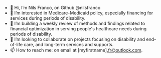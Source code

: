 - 👋 Hi, I’m Nils Franco, on Github @nilsfranco
- 👀 I’m interested in Medicare-Medicaid policy, especially financing for services during periods of disability.
- 🌱 I’m building a weekly review of methods and findings related to financial optimization in serving people's healthcare needs during periods of disability.
- 💞️ I’m looking to collaborate on projects focusing on disability and end-of-life care, and long-term services and supports.
- 📫 How to reach me: on email at [myfirstname].fr@outlook.com.
